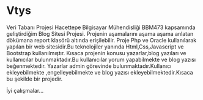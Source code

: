 # Vtys
Veri Tabanı Projesi
Hacettepe Bilgisayar Mühendisliği BBM473 kapsamında geliştirdiğim Blog Sitesi Projesi.
Projenin aşamalarını aşama aşama anlatan dökümana report klasörü altında erişilebilir.
Proje Php ve Oracle kullanılarak yapılan bir web sitesidir.Bu teknolojiler yanında Html,Css,Javascript ve Bootstrap kullanılmıştır.
Kısaca projenin konusu yazarlar,blog yazıları ve kullanıcılar bulunmaktadır.Bu kullanıcılar yorum yapabilmekte ve blog yazısı beğenmektedir.
Yazarlar admin görevinde bulunmaktadır.Kullanıcı ekleyebilmekte ,engelleyebilmekte ve blog yazısı ekleyebilmektedir.Kısaca bu şekilde bir projedir.

İyi çalışmalar...
